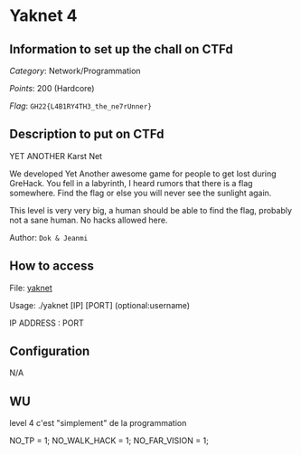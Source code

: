 # Yaknet 4

## Information to set up the chall on CTFd

_Category_: Network/Programmation

_Points_: 200 (Hardcore)

_Flag_: `GH22{L4B1RY4TH3_the_ne7rUnner}`

## Description to put on CTFd
YET ANOTHER Karst Net

We developed Yet Another awesome game for people to get lost during GreHack.
You fell in a labyrinth, I heard rumors that there is a flag somewhere.
Find the flag or else you will never see the sunlight again.

This level is very very big, a human should be able to find the flag, probably not a sane human.
No hacks allowed here.

Author: `Dok & Jeanmi`

## How to access

File: [yaknet](NOPSOURCE)

Usage: ./yaknet [IP] [PORT] (optional:username)

IP ADDRESS : PORT

## Configuration

N/A

## WU

level 4 c'est "simplement" de la programmation

NO_TP = 1;
NO_WALK_HACK = 1;
NO_FAR_VISION = 1;
